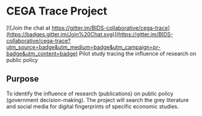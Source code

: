 # CEGA Trace Project

[![Join the chat at https://gitter.im/BIDS-collaborative/cega-trace](https://badges.gitter.im/Join%20Chat.svg)](https://gitter.im/BIDS-collaborative/cega-trace?utm_source=badge&utm_medium=badge&utm_campaign=pr-badge&utm_content=badge)
Pilot study tracing the influence of research on public policy

## Purpose
To identify the influence of research (publications) on public policy (government decision-making). The project will search the grey literature and social media for digital fingerprints of specific economic studies. 
